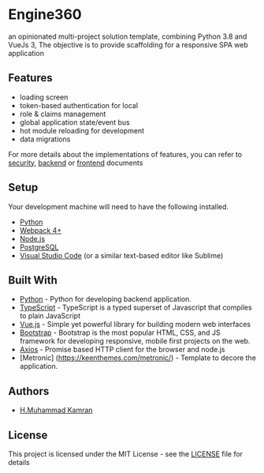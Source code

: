 # Engine360
an opinionated multi-project solution template, combining Python 3.8 and VueJs 3, The objective is to provide scaffolding for a responsive SPA web application

## Features

* loading screen
* token-based authentication for local
* role & claims management
* global application state/event bus
* hot module reloading for development
* data migrations

For more details about the implementations of features, you can refer to [security](SECURITY.md), [backend](backend/README.md) or [frontend](frontend/README.md) documents

## Setup

Your development machine will need to have the following installed.

* [Python](https://www.python.org/downloads/)
* [Webpack 4+](https://webpack.js.org/api/cli/)
* [Node.js](https://nodejs.org/en/)
* [PostgreSQL](https://www.postgresql.org/)
* [Visual Studio Code](https://code.visualstudio.com/download/) (or a similar text-based editor like Sublime)

## Built With

* [Python](https://www.python.org/downloads/) - Python for developing backend application.
* [TypeScript](https://www.TypeScriptlang.org/) - TypeScript is a typed superset of Javascript that compiles to plain JavaScript
* [Vue.js](https://v3.vuejs.org/guide/introduction.html) - Simple yet powerful library for building modern web interfaces
* [Bootstrap](http://getbootstrap.com/) - Bootstrap is the most popular HTML, CSS, and JS framework for developing responsive, mobile first projects on the web.
* [Axios](https://github.com/mzabriskie/axios) - Promise based HTTP client for the browser and node.js
* [Metronic] (https://keenthemes.com/metronic/) - Template to decore the application.

## Authors

* [H.Muhammad Kamran](https://www.facebook.com/hmuhdkamran)

## License

This project is licensed under the MIT License - see the [LICENSE](LICENSE) file for details